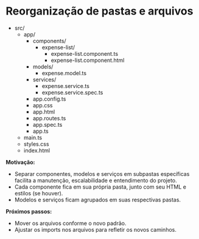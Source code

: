# Reorganização de pastas e arquivos

* src/
  * app/
    * components/
      * expense-list/
        * expense-list.component.ts
        * expense-list.component.html
    * models/
      * expense.model.ts
    * services/
      * expense.service.ts
      * expense.service.spec.ts
    * app.config.ts
    * app.css
    * app.html
    * app.routes.ts
    * app.spec.ts
    * app.ts
  * main.ts
  * styles.css
  * index.html

**Motivação:**

* Separar componentes, modelos e serviços em subpastas específicas facilita a manutenção, escalabilidade e entendimento do projeto.
* Cada componente fica em sua própria pasta, junto com seu HTML e estilos (se houver).
* Modelos e serviços ficam agrupados em suas respectivas pastas.

**Próximos passos:**

* Mover os arquivos conforme o novo padrão.
* Ajustar os imports nos arquivos para refletir os novos caminhos.


